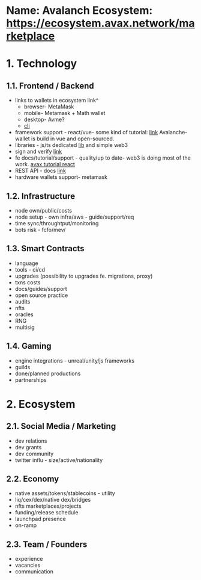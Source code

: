 Name: Avalanch
Ecosystem: https://ecosystem.avax.network/marketplace
===

# 1. Technology
## 1.1.  Frontend / Backend
- links to wallets in ecosystem link^
	-   browser- MetaMask
	-   mobile- Metamask + Math wallet
	-   desktop- Avme? 
	-   [cli](PASTE_LINK_HERE)
- framework support - react/vue- some kind of tutorial: [link](https://medium.com/coinmonks/create-an-avalanche-dapp-with-ethers-metamask-and-react-342d8d22cb30) Avalanche-wallet is build in vue and open-sourced.
- libraries - js/ts dedicated [lib](https://www.npmjs.com/package/avalanche) and simple web3
- sign and verify [link](https://docs.avax.network/community/tutorials-contest/red-dev-sig-verify-tutorial/)
- fe docs/tutorial/support - quality/up to date- web3 is doing most of the work. [avax tutorial react](https://docs.avax.network/community/tutorials-contest/evoting-avalanche-dapp/)
- REST API - docs [link](https://www.npmjs.com/package/web3)
- hardware wallets support- metamask

## 1.2.  Infrastructure
- node own/public/costs
- node setup - own infra/aws - guide/support/req
- time sync/throughtput/monitoring
- bots risk - fcfo/mev/
  
## 1.3.  Smart Contracts
- language
- tools - ci/cd
- upgrades (possibility to upgrades fe. migrations, proxy)
- txns costs
- docs/guides/support
- open source practice
- audits
- nfts
- oracles
- RNG
- multisig

## 1.4. Gaming
- engine integrations - unreal/unity/js frameworks
- guilds
- done/planned productions
- partnerships

# 2. Ecosystem
## 2.1.  Social Media / Marketing
- dev relations
- dev grants
- dev community
- twitter influ - size/active/nationality
  
## 2.2. Economy
- native assets/tokens/stablecoins - utility
- liq/cex/dex/native dex/bridges
- nfts marketplaces/projects
- funding/release schedule
- launchpad presence
- on-ramp

## 2.3. Team / Founders
- experience
- vacancies
- communication
